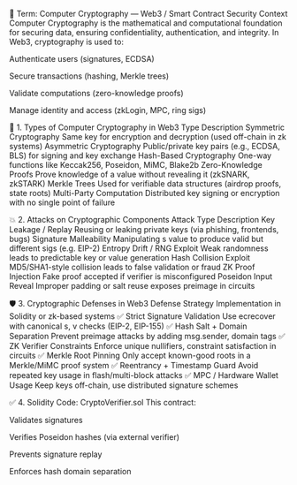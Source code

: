 🔐 Term: Computer Cryptography — Web3 / Smart Contract Security Context
Computer Cryptography is the mathematical and computational foundation for securing data, ensuring confidentiality, authentication, and integrity. In Web3, cryptography is used to:

Authenticate users (signatures, ECDSA)

Secure transactions (hashing, Merkle trees)

Validate computations (zero-knowledge proofs)

Manage identity and access (zkLogin, MPC, ring sigs)

📘 1. Types of Computer Cryptography in Web3
Type	Description
Symmetric Cryptography	Same key for encryption and decryption (used off-chain in zk systems)
Asymmetric Cryptography	Public/private key pairs (e.g., ECDSA, BLS) for signing and key exchange
Hash-Based Cryptography	One-way functions like Keccak256, Poseidon, MiMC, Blake2b
Zero-Knowledge Proofs	Prove knowledge of a value without revealing it (zkSNARK, zkSTARK)
Merkle Trees	Used for verifiable data structures (airdrop proofs, state roots)
Multi-Party Computation	Distributed key signing or encryption with no single point of failure

💥 2. Attacks on Cryptographic Components
Attack Type	Description
Key Leakage / Replay	Reusing or leaking private keys (via phishing, frontends, bugs)
Signature Malleability	Manipulating s value to produce valid but different sigs (e.g. EIP-2)
Entropy Drift / RNG Exploit	Weak randomness leads to predictable key or value generation
Hash Collision Exploit	MD5/SHA1-style collision leads to false validation or fraud
ZK Proof Injection	Fake proof accepted if verifier is misconfigured
Poseidon Input Reveal	Improper padding or salt reuse exposes preimage in circuits

🛡️ 3. Cryptographic Defenses in Web3
Defense Strategy	Implementation in Solidity or zk-based systems
✅ Strict Signature Validation	Use ecrecover with canonical s, v checks (EIP-2, EIP-155)
✅ Hash Salt + Domain Separation	Prevent preimage attacks by adding msg.sender, domain tags
✅ ZK Verifier Constraints	Enforce unique nullifiers, constraint satisfaction in circuits
✅ Merkle Root Pinning	Only accept known-good roots in a Merkle/MiMC proof system
✅ Reentrancy + Timestamp Guard	Avoid repeated key usage in flash/multi-block attacks
✅ MPC / Hardware Wallet Usage	Keep keys off-chain, use distributed signature schemes

✅ 4. Solidity Code: CryptoVerifier.sol
This contract:

Validates signatures

Verifies Poseidon hashes (via external verifier)

Prevents signature replay

Enforces hash domain separation